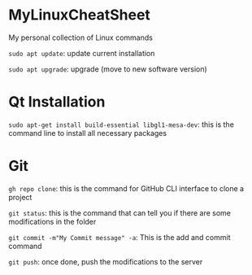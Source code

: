 # MyLinuxCheatSheet
My personal collection of Linux commands

`sudo apt update`: update current installation

`sudo apt upgrade`: upgrade (move to new software version)

# Qt Installation
`sudo apt-get install build-essential libgl1-mesa-dev`: this is the command line to install all necessary packages


# Git
`gh repo clone`: this is the command for GitHub CLI interface to clone a project

`git status`: this is the command that can tell you if there are some modifications in the folder

`git commit -m"My Commit message" -a`: This is the add and commit command

`git push`: once done, push the modifications to the server





